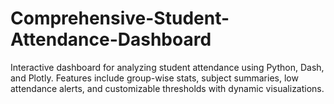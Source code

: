 # Comprehensive-Student-Attendance-Dashboard
Interactive dashboard for analyzing student attendance using Python, Dash, and Plotly. Features include group-wise stats, subject summaries, low attendance alerts, and customizable thresholds with dynamic visualizations.

